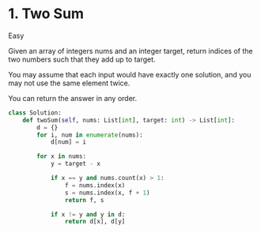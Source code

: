 # 1. Two Sum

Easy

Given an array of integers nums and an integer target, return indices of the two numbers such that they add up to target.

You may assume that each input would have exactly one solution, and you may not use the same element twice.

You can return the answer in any order.

```python
class Solution:
    def twoSum(self, nums: List[int], target: int) -> List[int]:
        d = {}
        for i, num in enumerate(nums):
            d[num] = i

        for x in nums:
            y = target - x

            if x == y and nums.count(x) > 1:
                f = nums.index(x)
                s = nums.index(x, f + 1)
                return f, s

            if x != y and y in d:
                return d[x], d[y]
```
